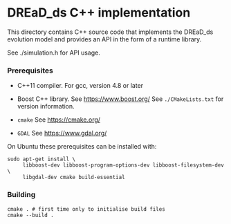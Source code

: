 # DREaD_ds C++ implementation

This directory contains C++ source code that implements the DREaD_ds
evolution model and provides an API in the form of a runtime library.

See ./simulation.h for API usage.

### Prerequisites

* C++11 compiler. For gcc, version 4.8 or later

* Boost C++ library. See https://www.boost.org/
  See `./CMakeLists.txt` for version information.

* `cmake`
  See https://cmake.org/

* `GDAL`
  See  https://www.gdal.org/

On Ubuntu these prerequisites can be installed with:

  ```
  sudo apt-get install \
       libboost-dev libboost-program-options-dev libboost-filesystem-dev \
       libgdal-dev cmake build-essential
  ```


### Building
```
cmake . # first time only to initialise build files
cmake --build .
```

